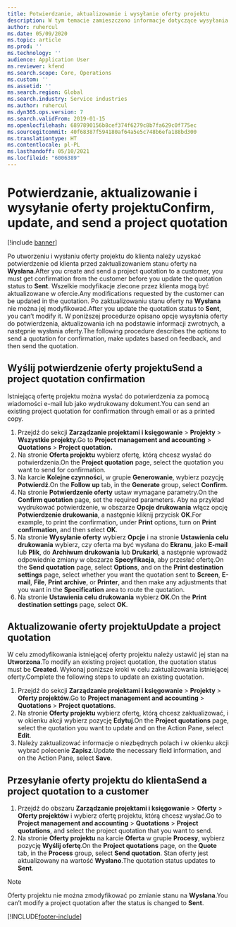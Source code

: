 ```yaml
---
title: Potwierdzanie, aktualizowanie i wysyłanie oferty projektu
description: W tym temacie zamieszczono informacje dotyczące wysyłania oferty do klienta, modyfikowania jej w zależności od opinii zwrotnej, a następnie ponownego jej wysyłania.
author: ruhercul
ms.date: 05/09/2020
ms.topic: article
ms.prod: ''
ms.technology: ''
audience: Application User
ms.reviewer: kfend
ms.search.scope: Core, Operations
ms.custom: ''
ms.assetid: ''
ms.search.region: Global
ms.search.industry: Service industries
ms.author: ruhercul
ms.dyn365.ops.version: 7
ms.search.validFrom: 2019-01-15
ms.openlocfilehash: 6897890156b8cef374f6279c8b7fa629c0f775ec
ms.sourcegitcommit: 40f68387f594180af64a5e5c748b6efa188bd300
ms.translationtype: HT
ms.contentlocale: pl-PL
ms.lasthandoff: 05/10/2021
ms.locfileid: "6006389"
---
```

# <a name="confirm-update-and-send-a-project-quotation"></a><span data-ttu-id="c956b-103">Potwierdzanie, aktualizowanie i wysyłanie oferty projektu</span><span class="sxs-lookup"><span data-stu-id="c956b-103">Confirm, update, and send a project quotation</span></span>

[!include [banner](../includes/banner.md)]

<span data-ttu-id="c956b-104">Po utworzeniu i wysłaniu oferty projektu do klienta należy uzyskać potwierdzenie od klienta przed zaktualizowaniem stanu oferty na **Wysłana**.</span><span class="sxs-lookup"><span data-stu-id="c956b-104">After you create and send a project quotation to a customer, you must get confirmation from the customer before you update the quotation status to **Sent**.</span></span> <span data-ttu-id="c956b-105">Wszelkie modyfikacje zlecone przez klienta mogą być aktualizowane w ofercie.</span><span class="sxs-lookup"><span data-stu-id="c956b-105">Any modifications requested by the customer can be updated in the quotation.</span></span> <span data-ttu-id="c956b-106">Po zaktualizowaniu stanu oferty na **Wysłana** nie można jej modyfikować.</span><span class="sxs-lookup"><span data-stu-id="c956b-106">After you update the quotation status to **Sent**, you can’t modify it.</span></span> <span data-ttu-id="c956b-107">W poniższej procedurze opisano opcje wysyłania oferty do potwierdzenia, aktualizowania ich na podstawie informacji zwrotnych, a następnie wysłania oferty.</span><span class="sxs-lookup"><span data-stu-id="c956b-107">The following procedure describes the options to send a quotation for confirmation, make updates based on feedback, and then send the quotation.</span></span>

## <a name="send-a-project-quotation-confirmation"></a><span data-ttu-id="c956b-108">Wyślij potwierdzenie oferty projektu</span><span class="sxs-lookup"><span data-stu-id="c956b-108">Send a project quotation confirmation</span></span>  

<span data-ttu-id="c956b-109">Istniejącą ofertę projektu można wysłać do potwierdzenia za pomocą wiadomości e-mail lub jako wydrukowany dokument.</span><span class="sxs-lookup"><span data-stu-id="c956b-109">You can send an existing project quotation for confirmation through email or as a printed copy.</span></span> 

1. <span data-ttu-id="c956b-110">Przejdź do sekcji **Zarządzanie projektami i księgowanie** > **Projekty** > **Wszystkie projekty**.</span><span class="sxs-lookup"><span data-stu-id="c956b-110">Go to **Project management and accounting** > **Quotations** > **Project quotation.**</span></span> 
2. <span data-ttu-id="c956b-111">Na stronie **Oferta projektu** wybierz ofertę, którą chcesz wysłać do potwierdzenia.</span><span class="sxs-lookup"><span data-stu-id="c956b-111">On the **Project quotation** page, select the quotation you want to send for confirmation.</span></span> 
3. <span data-ttu-id="c956b-112">Na karcie **Kolejne czynności**, w grupie **Generowanie**, wybierz pozycję **Potwierdź**.</span><span class="sxs-lookup"><span data-stu-id="c956b-112">On the **Follow up** tab, in the **Generate** group, select **Confirm**.</span></span> 
4. <span data-ttu-id="c956b-113">Na stronie **Potwierdzenie oferty** ustaw wymagane parametry.</span><span class="sxs-lookup"><span data-stu-id="c956b-113">On the **Confirm quotation** page, set the required parameters.</span></span> <span data-ttu-id="c956b-114">Aby na przykład wydrukować potwierdzenie, w obszarze **Opcje drukowania** włącz opcję **Potwierdzenie drukowania**, a następnie kliknij przycisk **OK**.</span><span class="sxs-lookup"><span data-stu-id="c956b-114">For example, to print the confirmation, under **Print** options, turn on **Print confirmation**, and then select **OK**.</span></span>
5. <span data-ttu-id="c956b-115">Na stronie **Wysyłanie oferty** wybierz **Opcje** i na stronie **Ustawienia celu drukowania** wybierz, czy oferta ma być wysłana do **Ekranu**, jako **E-mail** lub **Plik**, do **Archiwum drukowania** lub **Drukarki**, a następnie wprowadź odpowiednie zmiany w obszarze **Specyfikacja**, aby przesłać ofertę.</span><span class="sxs-lookup"><span data-stu-id="c956b-115">On the **Send quotation** page, select **Options**, and on the **Print destination settings** page, select whether you want the quotation sent to **Screen**, **E-mail**, **File**, **Print archive**, or **Printer**, and then make any adjustments that you want in the **Specification** area to route the quotation.</span></span>
6. <span data-ttu-id="c956b-116">Na stronie **Ustawienia celu drukowania** wybierz **OK**.</span><span class="sxs-lookup"><span data-stu-id="c956b-116">On the **Print destination settings** page, select **OK**.</span></span>  

## <a name="update-a-project-quotation"></a><span data-ttu-id="c956b-117">Aktualizowanie oferty projektu</span><span class="sxs-lookup"><span data-stu-id="c956b-117">Update a project quotation</span></span>

<span data-ttu-id="c956b-118">W celu zmodyfikowania istniejącej oferty projektu należy ustawić jej stan na **Utworzona**.</span><span class="sxs-lookup"><span data-stu-id="c956b-118">To modify an existing project quotation, the quotation status must be **Created**.</span></span> <span data-ttu-id="c956b-119">Wykonaj poniższe kroki w celu zaktualizowania istniejącej oferty.</span><span class="sxs-lookup"><span data-stu-id="c956b-119">Complete the following steps to update an existing quotation.</span></span> 

1. <span data-ttu-id="c956b-120">Przejdź do sekcji **Zarządzanie projektami i księgowanie** > **Projekty** > **Oferty projektów**.</span><span class="sxs-lookup"><span data-stu-id="c956b-120">Go to **Project management and accounting** > **Quotations** > **Project quotations**.</span></span>
2. <span data-ttu-id="c956b-121">Na stronie **Oferty projektu** wybierz ofertę, którą chcesz zaktualizować, i w okienku akcji wybierz pozycję **Edytuj**.</span><span class="sxs-lookup"><span data-stu-id="c956b-121">On the **Project quotations** page, select the quotation you want to update and on the Action Pane, select **Edit**.</span></span>
3. <span data-ttu-id="c956b-122">Należy zaktualizować informacje o niezbędnych polach i w okienku akcji wybrać polecenie **Zapisz**.</span><span class="sxs-lookup"><span data-stu-id="c956b-122">Update the necessary field information, and on the Action Pane, select **Save**.</span></span>  

## <a name="send-a-project-quotation-to-a-customer"></a><span data-ttu-id="c956b-123">Przesyłanie oferty projektu do klienta</span><span class="sxs-lookup"><span data-stu-id="c956b-123">Send a project quotation to a customer</span></span> 

1. <span data-ttu-id="c956b-124">Przejdź do obszaru **Zarządzanie projektami i księgowanie** > **Oferty** > **Oferty projektów** i wybierz ofertę projektu, którą chcesz wysłać.</span><span class="sxs-lookup"><span data-stu-id="c956b-124">Go to **Project management and accounting** > **Quotations** > **Project quotations**, and select the project quotation that you want to send.</span></span>
2. <span data-ttu-id="c956b-125">Na stronie **Oferty projektu** na karcie **Oferta** w grupie **Procesy**, wybierz pozycję **Wyślij ofertę**.</span><span class="sxs-lookup"><span data-stu-id="c956b-125">On the **Project quotations** page, on the **Quote** tab, in the **Process** group, select **Send quotation**.</span></span> <span data-ttu-id="c956b-126">Stan oferty jest aktualizowany na wartość **Wysłano**.</span><span class="sxs-lookup"><span data-stu-id="c956b-126">The quotation status updates to **Sent**.</span></span>

> [!NOTE]
> <span data-ttu-id="c956b-127">Oferty projektu nie można zmodyfikować po zmianie stanu na **Wysłana**.</span><span class="sxs-lookup"><span data-stu-id="c956b-127">You can’t modify a project quotation after the status is changed to **Sent**.</span></span>


[!INCLUDE[footer-include](../includes/footer-banner.md)]